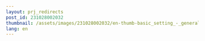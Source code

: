 ```yaml
---
layout: prj_redirects
post_id: 231028002032
thumbnail: /assets/images/231028002032/en-thumb-basic_setting_-_general.svg
lang: en
---
```

